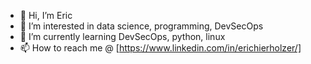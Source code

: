- 👋 Hi, I’m Eric
- 👀 I’m interested in data science, programming, DevSecOps
- 🌱 I’m currently learning DevSecOps, python, linux
- 📫 How to reach me @ [https://www.linkedin.com/in/erichierholzer/]

<!---
EricHier1/EricHier1 is a ✨ special ✨ repository because its `README.md` (this file) appears on your GitHub profile.
You can click the Preview link to take a look at your changes.
--->
